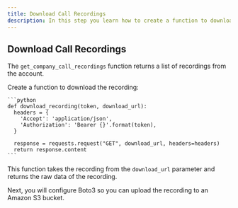 ```yaml
---
title: Download Call Recordings
description: In this step you learn how to create a function to download call recordings
---
```


## Download Call Recordings

The `get_company_call_recordings` function returns a list of recordings from the account.

Create a function to download the recording:

    ```python
    def download_recording(token, download_url):
      headers = {
        'Accept': 'application/json',
        'Authorization': 'Bearer {}'.format(token),
      }

      response = requests.request("GET", download_url, headers=headers)
      return response.content
    ```


This function takes the recording from the `download_url` parameter and returns the raw data of the recording.

Next, you will configure Boto3 so you can upload the recording to an Amazon S3 bucket.
